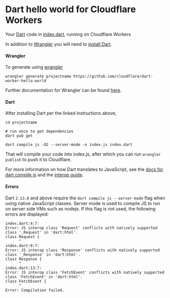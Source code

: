 # Dart hello world for Cloudflare Workers

Your [Dart](https://dart.dev/) code in [index.dart](https://github.com/cloudflare/dart-worker-hello-world/blob/master/index.dart), running on Cloudflare Workers

In addition to [Wrangler](https://github.com/cloudflare/wrangler) you will need to [install Dart](https://dart.dev/get-dart).

#### Wrangler

To generate using [wrangler](https://github.com/cloudflare/wrangler)

```
wrangler generate projectname https://github.com/cloudflare/dart-worker-hello-world
```

Further documentation for Wrangler can be found [here](https://developers.cloudflare.com/workers/tooling/wrangler).

#### Dart

After installing Dart per the linked instructions above,

```
cd projectname

# run once to get dependencies
dart pub get

dart compile js -O2 --server-mode -o index.js index.dart
```

That will compile your code into index.js, after which you can run `wrangler publish` to push it to Cloudflare.

For more information on how Dart translates to JavaScript, see the [docs for dart compile js](https://dart.dev/tools/dart-compile#js) and the [interop guide](https://dart.dev/web/js-interop).

#### Errors

Dart `2.13.0` and above require the `dart compile js --server-mode` flag when using native JavaScript classes. Server mode is used to compile JS to run on server side VMs such as nodejs. If this flag is not used, the following errors are displayed:

```
index.dart:4:7:
Error: JS interop class 'Request' conflicts with natively supported class '_Request' in 'dart:html'.
class Request {
      ^
index.dart:8:7:
Error: JS interop class 'Response' conflicts with natively supported class '_Response' in 'dart:html'.
class Response {
      ^
index.dart:13:7:
Error: JS interop class 'FetchEvent' conflicts with natively supported class 'FetchEvent' in 'dart:html'.
class FetchEvent {
      ^
Error: Compilation failed.
```

